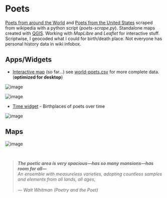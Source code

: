 # Poets
[Poets from around the World](https://en.wikipedia.org/wiki/List_of_poets) and [Poets from the United States](https://en.wikipedia.org/wiki/List_of_poets_from_the_United_States) scraped from wikipedia with a python script (*poets-scrape.py*). Standalone maps created with [QGIS](https://www.qgis.org/en/site/). Working with *MapLibre* and *Leaflet* for interactive stuff. Scriptwise, I geocoded what I could for birth/death place. Not everyone has personal history data in wiki infobox. </br>


<!--
>*<b>The poetic area is very spacious—has so many mansions—has room for all—</b><br>
>An ensemble with measureless varieties, adopting countless samples and elements from all lands, all ages,<br><br>
> — Walt Whitman (Poetry and the Poet)*
-->

## Apps/Widgets
* [Interactive map](http://slackerdesign.com/poets/poets.html) (so far...) see [world-poets.csv](world-poets.csv) for more complete data. (**optimized for desktop**)

![image](https://github.com/briggsreschke/poets/assets/16325768/83cb0b48-e1c8-4990-b492-0b0f7a753d17)

![image](https://github.com/briggsreschke/poets/assets/16325768/98be464b-5450-42fc-98a7-07a10f9a9cbe)

<!-- ![image](https://github.com/briggsreschke/poets/assets/16325768/c1d52860-da1f-42c5-a5bd-d0caa5312500) -->

* [Time widget](http://slackerdesign.com/poets/poet_timeslider.html) - Birthplaces of poets over time

![image](https://github.com/briggsreschke/poets/assets/16325768/ec3aea9a-16d1-4da1-b5f2-fa4c7d56e835)




## Maps
<!-- ![image](https://github.com/briggsreschke/poets/assets/16325768/e8b4094c-f77d-4879-9482-eff92c162ff2) -->
![image](https://github.com/briggsreschke/poets/assets/16325768/b737f482-97e3-4706-b1e9-efb345ea8683)

</br>

>*<b>The poetic area is very spacious—has so many mansions—has room for all—</b><br>
>An ensemble with measureless varieties, adopting countless samples and elements from all lands, all ages,<br><br>
> — Walt Whitman (Poetry and the Poet)*

































